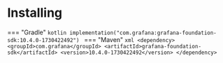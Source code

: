 # Installing

=== "Gradle"
    ```kotlin
    implementation("com.grafana:grafana-foundation-sdk:10.4.0-1730422492")
    ```
=== "Maven"
    ```xml
    <dependency>
        <groupId>com.grafana</groupId>
        <artifactId>grafana-foundation-sdk</artifactId>
        <version>10.4.0-1730422492</version>
    </dependency>
    ```
